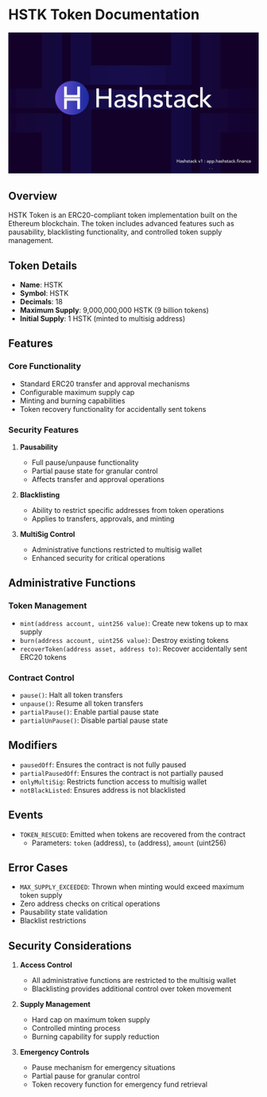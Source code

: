 # HSTK Token Documentation
<img src="./solidity/image/hashstack.jpg" alt="Hashstack" style="width:auto; height: auto;" />

## Overview

HSTK Token is an ERC20-compliant token implementation built on the Ethereum blockchain. The token includes advanced features such as pausability, blacklisting functionality, and controlled token supply management.

## Token Details

- **Name**: HSTK
- **Symbol**: HSTK
- **Decimals**: 18
- **Maximum Supply**: 9,000,000,000 HSTK (9 billion tokens)
- **Initial Supply**: 1 HSTK (minted to multisig address)

## Features

### Core Functionality
- Standard ERC20 transfer and approval mechanisms
- Configurable maximum supply cap
- Minting and burning capabilities
- Token recovery functionality for accidentally sent tokens

### Security Features
1. **Pausability**
   - Full pause/unpause functionality
   - Partial pause state for granular control
   - Affects transfer and approval operations

2. **Blacklisting**
   - Ability to restrict specific addresses from token operations
   - Applies to transfers, approvals, and minting

3. **MultiSig Control**
   - Administrative functions restricted to multisig wallet
   - Enhanced security for critical operations

## Administrative Functions

### Token Management
- `mint(address account, uint256 value)`: Create new tokens up to max supply
- `burn(address account, uint256 value)`: Destroy existing tokens
- `recoverToken(address asset, address to)`: Recover accidentally sent ERC20 tokens

### Contract Control
- `pause()`: Halt all token transfers
- `unpause()`: Resume all token transfers
- `partialPause()`: Enable partial pause state
- `partialUnPause()`: Disable partial pause state

## Modifiers

- `pausedOff`: Ensures the contract is not fully paused
- `partialPausedOff`: Ensures the contract is not partially paused
- `onlyMultiSig`: Restricts function access to multisig wallet
- `notBlackListed`: Ensures address is not blacklisted

## Events

- `TOKEN_RESCUED`: Emitted when tokens are recovered from the contract
  - Parameters: `token` (address), `to` (address), `amount` (uint256)

## Error Cases

- `MAX_SUPPLY_EXCEEDED`: Thrown when minting would exceed maximum token supply
- Zero address checks on critical operations
- Pausability state validation
- Blacklist restrictions

## Security Considerations

1. **Access Control**
   - All administrative functions are restricted to the multisig wallet
   - Blacklisting provides additional control over token movement

2. **Supply Management**
   - Hard cap on maximum token supply
   - Controlled minting process
   - Burning capability for supply reduction

3. **Emergency Controls**
   - Pause mechanism for emergency situations
   - Partial pause for granular control
   - Token recovery function for emergency fund retrieval
